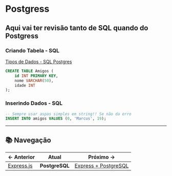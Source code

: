 # Postgress

## Aqui vai ter revisão tanto de SQL quando do Postgress

### Criando Tabela - SQL

[Tipos de Dados - SQL Postgres](https://www.postgresql.org/docs/current/datatype.html)

```sql
CREATE TABLE Amigos (
    id INT PRIMARY KEY,
    nome VARCHAR(50),
    idade INT
);
```

### Inserindo Dados - SQL

```sql
-- Sempre usar aspas simples em string!! Se não da erro
INSERT INTO amigos VALUES (0, 'Marcus', 19);
```

---

## 📚 Navegação

| **← Anterior** | **Atual** | **Próximo →** |
|---|---|---|
| [Express.js](./1-expressjs.md) | **PostgreSQL** | [Express + PostgreSQL](./3-express-postgres.md) |
